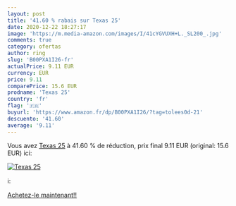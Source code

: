 ```yaml
---
layout: post
title: '41.60 % rabais sur Texas 25'
date: 2020-12-22 18:27:17
image: 'https://m.media-amazon.com/images/I/41cYGVUXH+L._SL200_.jpg'
comments: true
category: ofertas
author: ring
slug: 'B00PXA1I26-fr'
actualPrice: 9.11 EUR
currency: EUR
price: 9.11
comparePrice: 15.6 EUR
prodname: 'Texas 25'
country: 'fr'
flag: '🇫🇷'
buyurl: 'https://www.amazon.fr/dp/B00PXA1I26/?tag=tolees0d-21'
descuento: '41.60'
average: '9.11'
---
```


Vous avez [Texas 25](https://www.amazon.fr/dp/B00PXA1I26/?tag=tolees0d-21)  à  41.60 % de réduction, prix final  9.11 EUR (original: 15.6 EUR) ici:

[![Texas 25](https://m.media-amazon.com/images/I/41cYGVUXH+L._SL200_.jpg)](https://www.amazon.fr/dp/B00PXA1I26/?tag=tolees0d-21)

ℹ️:


[Achetez-le maintenant!!](https://www.amazon.fr/dp/B00PXA1I26/?tag=tolees0d-21)
